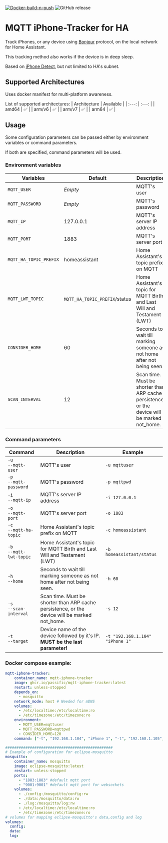 [![Docker-build-n-push](https://github.com/Passific/MQTT-iPhone-Tracker/actions/workflows/docker-publish.yml/badge.svg)](https://github.com/Passific/MQTT-iPhone-Tracker/actions/workflows/docker-publish.yml)
![GitHub release](https://img.shields.io/github/release/Passific/MQTT-iPhone-Tracker.svg)

# MQTT iPhone-Tracker for HA
Track iPhones, or any device using [Bonjour](https://en.wikipedia.org/wiki/Bonjour_(software)) protocol, on the local network for Home Assistant.

This tracking method also works if the device is in deep sleep.

Based on [iPhone Detect](https://github.com/mudape/iphonedetect), but not limited to HA's subnet.

## Supported Architectures
Uses docker manifest for multi-platform awareness.

List of supported architectures:
| Architecture | Available |
| :---: | :---: |
| amd64 | :white_check_mark: |
| arm/v6 | :white_check_mark: |
| arm/v7 | :white_check_mark: |
| arm64 | :white_check_mark: |

## Usage

Some configuration parameters can be passed either by environment variables or command parameters.

If both are specified, command parameters will be used.

### Environment variables
| Variables | Default | Description |
| --- | --- | --- |
| `MQTT_USER` | _Empty_ | MQTT's user |
| `MQTT_PASSWORD` | _Empty_ | MQTT's password |
| `MQTT_IP` | 127.0.0.1 | MQTT's server IP address |
| `MQTT_PORT` | 1883 | MQTT's server port |
| `MQTT_HA_TOPIC_PREFIX` | homeassistant | Home Assistant's topic prefix on MQTT |
| `MQTT_LWT_TOPIC` | `MQTT_HA_TOPIC_PREFIX`/status | Home Assistant's topic for MQTT Birth and Last Will and Testament (LWT) |
| `CONSIDER_HOME` | 60 | Seconds to wait till marking someone as not home after not being seen. |
| `SCAN_INTERVAL` | 12 | Scan time. Must be shorter than ARP cache persistence, or the device will be marked not_home. |

### Command parameters
| Command | Description | Example |
| --- | --- | --- |
| `-u`<br>`--mqtt-user` | MQTT's user | `-u mqttuser` |
| `-p`<br>`--mqtt-password` | MQTT's password | `-p mqttpwd` |
| `-i`<br>`--mqtt-ip` | MQTT's server IP address | `-i 127.0.0.1` |
| `-o`<br>`--mqtt-port` | MQTT's server port | `-o 1883` |
| `-c`<br>`--mqtt-ha-topic` | Home Assistant's topic prefix on MQTT | `-c homeassistant` |
| `-b`<br>`--mqtt-lwt-topic` | Home Assistant's topic for MQTT Birth and Last Will and Testament (LWT) | `-b homeassistant/status` |
| `-h`<br>`--home` | Seconds to wait till marking someone as not home after not being seen. | `-h 60` |
| `-s`<br>`--scan-interval` | Scan time. Must be shorter than ARP cache persistence, or the device will be marked not_home. | `-s 12` |
| `-t`<br>`--target` | Device name of the device followed by it's IP. __MUST be the last parameter!__ | `-t "192.168.1.104" "iPhone 1"` |

### Docker compose example:
```yaml
mqtt-iphone-tracker:
    container_name: mqtt-iphone-tracker
    image: ghcr.io/passific/mqtt-iphone-tracker:latest
    restart: unless-stopped
    depends_on:
      - mosquitto
    network_mode: host # Needed for mDNS
    volumes:
      - /etc/localtime:/etc/localtime:ro
      - /etc/timezone:/etc/timezone:ro
    environment:
      - MQTT_USER=mqttuser
      - MQTT_PASSWORD=mqttpwd
      - CONSIDER_HOME=120
    command: ["-t", "192.168.1.104", "iPhone 1", "-t", "192.168.1.105", "iPhone 2"]

################################################
# Example of configuration for eclipse-mosquitto
mosquitto:
    container_name: mosquitto
    image: eclipse-mosquitto:latest
    restart: unless-stopped
    ports:
      - "1883:1883" #default mqtt port
      - "9001:9001" #default mqtt port for websockets
    volumes:
      - ./config:/mosquitto/config:rw
      - ./data:/mosquitto/data:rw
      - ./log:/mosquitto/log:rw
      - /etc/localtime:/etc/localtime:ro
      - /etc/timezone:/etc/timezone:ro
# volumes for mapping eclipse-mosquitto's data,config and log
volumes:
  config:
  data:
  log:
```
